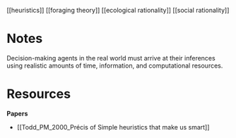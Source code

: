 [[heuristics]]
[[foraging theory]]
[[ecological rationality]]
[[social rationality]]

# Notes
Decision-making  agents  in  the real  world  must  arrive  at  their  inferences  using  realistic amounts   of   time,   information,   and   computational   resources.

# Resources
**Papers**
- [[Todd_PM_2000_Précis of Simple heuristics that make us smart]]
